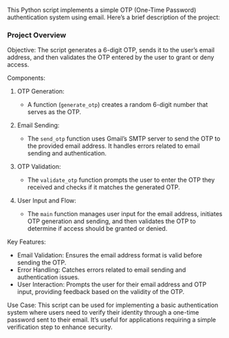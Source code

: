 This Python script implements a simple OTP (One-Time Password) authentication system using email. Here’s a brief description of the project:

### Project Overview

Objective:
The script generates a 6-digit OTP, sends it to the user’s email address, and then validates the OTP entered by the user to grant or deny access.

Components:
1. OTP Generation: 
   - A function (`generate_otp`) creates a random 6-digit number that serves as the OTP.

2. Email Sending:
   - The `send_otp` function uses Gmail’s SMTP server to send the OTP to the provided email address. It handles errors related to email sending and authentication.

3. OTP Validation:
   - The `validate_otp` function prompts the user to enter the OTP they received and checks if it matches the generated OTP.

4. User Input and Flow:
   - The `main` function manages user input for the email address, initiates OTP generation and sending, and then validates the OTP to determine if access should be granted or denied.

Key Features:
- Email Validation: Ensures the email address format is valid before sending the OTP.
- Error Handling: Catches errors related to email sending and authentication issues.
- User Interaction: Prompts the user for their email address and OTP input, providing feedback based on the validity of the OTP.

Use Case:
This script can be used for implementing a basic authentication system where users need to verify their identity through a one-time password sent to their email. It’s useful for applications requiring a simple verification step to enhance security.

